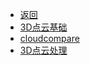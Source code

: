 * [返回](../README.md)
* [3D点云基础](./3D_basic/)
* [cloudcompare](./cloudcompare/) 
* [3D点云处理](./3D_cloud_book/)
